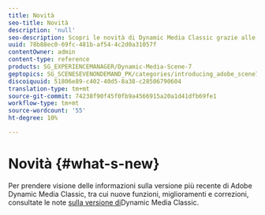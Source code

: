 ```yaml
---
title: Novità
seo-title: Novità
description: 'null'
seo-description: Scopri le novità di Dynamic Media Classic grazie alle note sulla versione correnti.
uuid: 78b88ec0-69fc-481b-af54-4c2d0a31057f
contentOwner: admin
content-type: reference
products: SG_EXPERIENCEMANAGER/Dynamic-Media-Scene-7
geptopics: SG_SCENESEVENONDEMAND_PK/categories/introducing_adobe_scene7
discoiquuid: 51806e89-c402-40d5-8a38-c28506790604
translation-type: tm+mt
source-git-commit: 74238f90f45f0fb9a4566915a20a1d41dfb69fe1
workflow-type: tm+mt
source-wordcount: '55'
ht-degree: 10%

---
```



# Novità {#what-s-new}

Per prendere visione delle informazioni sulla versione più recente di Adobe Dynamic Media Classic, tra cui nuove funzioni, miglioramenti e correzioni, consultate le note [sulla versione di](https://docs.adobe.com/content/help/en/dynamic-media-developer-resources/release-notes/s7rn2017.html)Dynamic Media Classic.
